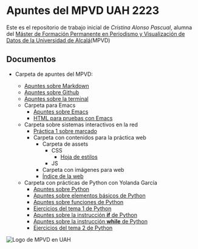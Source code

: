 # Apuntes del MPVD UAH 2223

Este es el repositorio de trabajo inicial de *Cristina Alonso Pascual*, alumna del [Máster de Formación Permanente en Periodismo y Visualización de Datos de la Universidad de Alcalá](https://mpvd.es/)(MPVD)

## Documentos

- Carpeta de apuntes del MPVD:

  - [Apuntes sobre Markdown](apuntes-mpvd/pruebas-markdown.md)
  - [Apuntes sobre Github](pruebas-github.md)
  - [Apuntes sobre la terminal](pruebas-terminal.md)
  - Carpeta para Emacs
    - [Apuntes sobre Emacs](pruebas-emacs.md) 
    - [HTML para pruebas con Emacs](index.html)
  - Carpeta sobre sistemas interactivos en la red
    - [Práctica 1 sobre marcado](cristina-e1-marcado.html)
    - Carpeta con contenidos para la práctica web
      - Carpeta de assets
        - CSS
          - [Hoja de estilos](style.css)
        - JS
      - Carpeta con imágenes para web
      - [Índice de la web](index.html)
  - Carpeta con prácticas de Python con Yolanda García
    - [Apuntes sobre Python](pruebas-python.ipynb)
    - [Apuntes sobre elementos básicos de Python](t1.2_elementos_basicos.ipynb)
    - [Apuntes sobre funciones de Python](t1.3_funciones_01.ipynb)
    - [Ejercicios del tema 1 de Python](t1_ejercicios_1.ipynb)
    - [Apuntes sobre la instrucción **if** de Python](t2_1_instrucciones_if.ipynb)
    - [Apuntes sobre la instrucción **while** de Python](t2_2_instrucciones_while.ipynb)
    - [Ejercicios del tema 2 de Python](t2_ejercicios_1.ipynb)


![Logo de MPVD en UAH](https://mpvd.es/images/logo.svg "MPVD en UAH")
